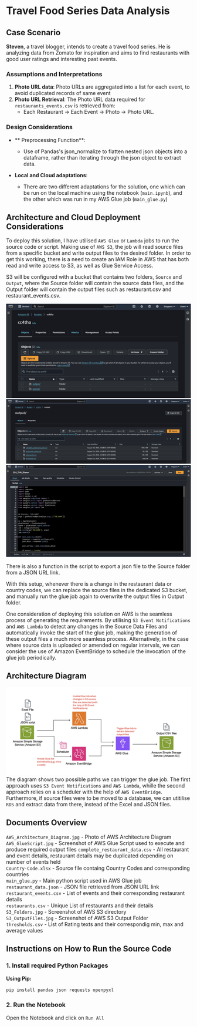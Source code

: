 # Travel Food Series Data Analysis

## Case Scenario
**Steven**, a travel blogger, intends to create a travel food series. He is analyzing data from Zomato for inspiration and aims to find restaurants with good user ratings and interesting past events.

### Assumptions and Interpretations
1. **Photo URL data**: Photo URLs are aggregated into a list for each event, to avoid duplicated records of same event
2. **Photo URL Retrieval**: The Photo URL data required for `restaurants_events.csv` is retrieved from:
   - Each Restaurant -> Each Event -> Photo -> Photo URL.

### Design Considerations
- ** Preprocessing Function**: 
  - Use of Pandas's json_normalize to flatten nested json objects into a dataframe, rather than iterating through the json object to extract data.
 
- **Local and Cloud adaptations**:
   - There are two different adaptations for the solution, one which can be run on the local machine using the notebook (`main.ipynb`), and the other which was run in my AWS Glue job (`main_glue.py`) 
 
## Architecture and Cloud Deployment Considerations

To deploy this solution, I have utilised `AWS Glue` or `Lambda` jobs to run the source code or script. Making use of `AWS S3`, the job will read source files from a specific bucket and write output files to the desired folder. In order to get this working, there is a need to create an IAM Role in AWS that has both read and write access to S3, as well as Glue Service Access.

S3 will be configured with a bucket that contains two folders, `Source` and `Output`, where the Source folder will contain the source data files, and the Output folder will contain the output files such as restaurant.csv and restaurant_events.csv.

![Alt text](Screenshots%20and%20Diagrams/S3_Folders.jpg)  
![Alt text](Screenshots%20and%20Diagrams/S3_OutputFiles.jpg)
![Alt text](Screenshots%20and%20Diagrams/AWS_GlueScript.jpg)

There is also a function in the script to export a json file to the Source folder from a JSON URL link.

With this setup, whenever there is a change in the restaurant data or country codes, we can replace the source files in the dedicated S3 bucket, and manually run the glue job again to overwrite the output files in Output folder. 

One consideration of deploying this solution on AWS is the seamless process of generating the requirements.
By utilising `S3 Event Notifications` and `AWS Lambda` to detect any changes in the Source Data Files and automatically invoke the start of the glue job, making the generation of these output files a much more seamless process.
Alternatively, in the case where source data is uploaded or amended on regular intervals, we can consider the use of Amazon EventBridge to schedule the invocation of the glue job periodically.

## Architecture Diagram
![Alt text](Screenshots%20and%20Diagrams/AWS_Architecture_Diagram.jpg)
The diagram shows two possible paths we can trigger the glue job. The first approach uses `S3 Event Notifications` and `AWS Lambda`, whille the second approach relies on a scheduler with the help of `AWS EventBridge`. Furthermore, if source files were to be moved to a database, we can utitilise `RDS` and extract data from there, instead of the Excel and JSON files.

## Documents Overview  
`AWS_Architecture_Diagram.jpg` - Photo of AWS Architecture Diagram  
`AWS_GlueScript.jpg` - Screenshot of AWS Glue Script used to execute and produce required output files
`complete_restaurant_data.csv` - All restaurant and event details, restaurant details may be duplicated depending on number of events held  
`Country-Code.xlsx` - Source file containg Country Codes and corresponding countries  
`main_glue.py` - Main python script used in AWS Glue job  
`restaurant_data.json` - JSON file retrieved from JSON URL link  
`restaurant_events.csv` - List of events and their corresponding restaurant details  
`restaurants.csv` - Unique List of restaurants and their details  
`S3_Folders.jpg` - Screenshot of AWS S3 directory  
`S3_OutputFiles.jpg` - Screenshot of AWS S3 Output Folder  
`thresholds.csv` - List of Rating texts and their correspondig min, max and average values  

## Instructions on How to Run the Source Code

### 1. Install required Python Packages

**Using Pip:**
```bash
pip install pandas json requests openpyxl
```

### 2. Run the Notebook

Open the Notebook and click on `Run All`

